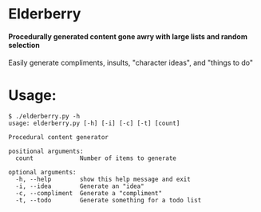 # Elderberry

#### Procedurally generated content gone awry with large lists and random selection

Easily generate compliments, insults, "character ideas", and "things to do"

# Usage:

```
$ ./elderberry.py -h
usage: elderberry.py [-h] [-i] [-c] [-t] [count]

Procedural content generator

positional arguments:
  count             Number of items to generate

optional arguments:
  -h, --help        show this help message and exit
  -i, --idea        Generate an "idea"
  -c, --compliment  Generate a "compliment"
  -t, --todo        Generate something for a todo list
```
